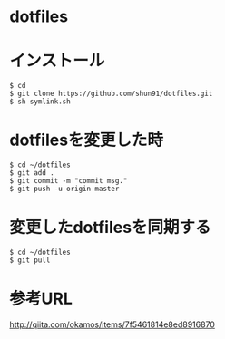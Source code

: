 dotfiles
========

# インストール
```
$ cd
$ git clone https://github.com/shun91/dotfiles.git
$ sh symlink.sh
```

# dotfilesを変更した時
```
$ cd ~/dotfiles
$ git add .
$ git commit -m "commit msg."
$ git push -u origin master
```

# 変更したdotfilesを同期する
```
$ cd ~/dotfiles
$ git pull
```

# 参考URL
http://qiita.com/okamos/items/7f5461814e8ed8916870
